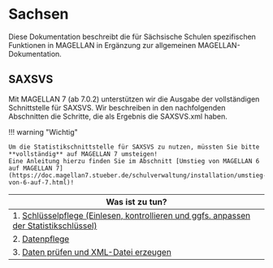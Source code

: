 # Sachsen

Diese Dokumentation beschreibt die für Sächsische Schulen spezifischen Funktionen in MAGELLAN in Ergänzung zur allgemeinen MAGELLAN-Dokumentation.

## SAXSVS

Mit MAGELLAN 7 (ab 7.0.2) unterstützen wir die Ausgabe der vollständigen Schnittstelle für SAXSVS.
Wir beschreiben in den nachfolgenden Abschnitten die Schritte, die als Ergebnis die SAXSVS.xml haben.

!!! warning "Wichtig"

    Um die Statistikschnittstelle für SAXSVS zu nutzen, müssten Sie bitte **vollständig** auf MAGELLAN 7 umsteigen!  
    Eine Anleitung hierzu finden Sie im Abschnitt [Umstieg von MAGELLAN 6 auf MAGELLAN 7](https://doc.magellan7.stueber.de/schulverwaltung/installation/umstieg-von-6-auf-7.html)!

| Was ist zu tun? |
| --- |
| 1. [Schlüsselpflege (Einlesen, kontrollieren und ggfs. anpassen der Statistikschlüssel\)](https://doc.ls.stueber.de/sachsen/schluessel/) |
| 2. [Datenpflege](https://doc.ls.stueber.de/sachsen/datenpflege/) |
| 3. [Daten prüfen und XML-Datei erzeugen](https://doc.ls.stueber.de/sachsen/xml.erzeugen/) |
